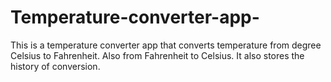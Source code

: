 # Temperature-converter-app-
This is a temperature converter app that converts temperature from degree Celsius to Fahrenheit. Also from Fahrenheit to Celsius. It also stores the history of conversion.  

